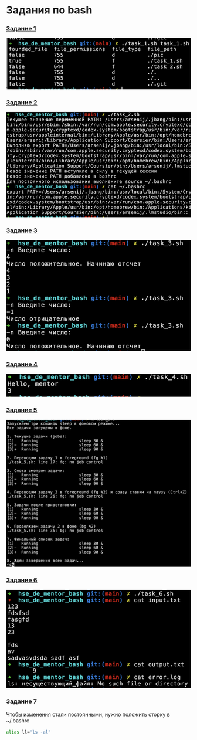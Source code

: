 # Задания по bash 

### [Задание 1](task_1.sh)
![Задание 1](pic/task_1.png)

### [Задание 2](task_2.sh)
![Задание 2](pic/task_2.png)

### [Задание 3](task_3.sh)
![Задание 3](pic/task_3.png)

### [Задание 4](task_4.sh)
![Задание 4](pic/task_4.png)

### [Задание 5](task_5.sh)
![Задание 5](pic/task_5.png)

### [Задание 6](task_6.sh)
![Задание 6](pic/task_6.png)

### Задание 7
Чтобы изменения стали постоянными, нужно положить сторку в ~/.bashrc 
```bash
alias ll="ls -al" 
```
